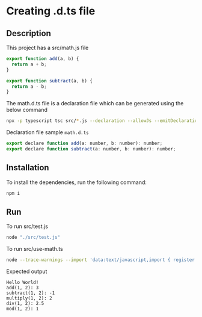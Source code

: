 # Creating .d.ts file


## Description

This project has a src/math.js file

```js
export function add(a, b) {
  return a + b;
}

export function subtract(a, b) {
  return a - b;
}
```

The math.d.ts file is a declaration file which can be generated using the below command
```bash
npx -p typescript tsc src/*.js --declaration --allowJs --emitDeclarationOnly --outDir types/
```

Declaration file sample `math.d.ts`
```js
export declare function add(a: number, b: number): number;
export declare function subtract(a: number, b: number): number;
```

## Installation

To install the dependencies, run the following command:

```bash
npm i
```

## Run

To run src/test.js
```bash
node "./src/test.js"
```

To run src/use-math.ts

```bash
node --trace-warnings --import 'data:text/javascript,import { register } from "node:module"; import { pathToFileURL } from "node:url"; register("ts-node/esm", pathToFileURL("./"));' ./src/use-math.ts

```

Expected output
```
Hello World!
add(1, 2): 3
subtract(1, 2): -1
multiply(1, 2): 2
div(1, 2): 2.5
mod(1, 2): 1
```
